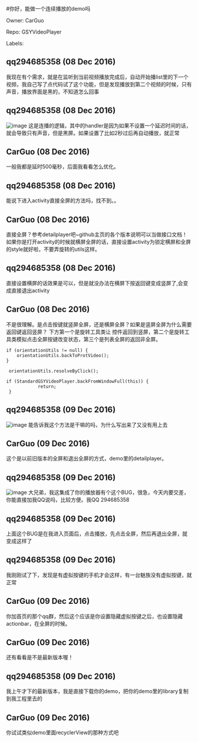 #你好，能做一个连续播放的demo吗

Owner: CarGuo

Repo: GSYVideoPlayer

Labels: 

## qq294685358 (08 Dec 2016)

我现在有个需求，就是在监听到当前视频播放完成后，自动开始播list里的下一个视频，我自己写了点代码试了这个功能，但是发现播放到第二个视频的时候，只有声音，播放界面是黑的，不知道怎么回事

## qq294685358 (08 Dec 2016)

![image](https://cloud.githubusercontent.com/assets/15881412/21007346/7a91da38-bd77-11e6-8748-5e36f66fa044.png)
这是连播的逻辑，其中的handler是因为如果不设置一个延迟时间的话，就会导致只有声音，但是黑屏。如果设置了比如2秒过后再自动播放，就正常

## CarGuo (08 Dec 2016)

一般我都是延时500毫秒，后面我看看怎么优化。

## qq294685358 (08 Dec 2016)

能说下进入activity直接全屏的方法吗，找不到。。

## CarGuo (08 Dec 2016)

直接全屏？参考detailplayer吧~github主页的各个版本说明可以当做接口文档！如果你是打开activity的时候就横屏全屏的话，直接设置activity为锁定横屏和全屏的style就好啦，不要弄旋转的utils这样。

## qq294685358 (08 Dec 2016)

直接设置横屏的话效果是可以，但是就没办法在横屏下按返回键变成竖屏了,会变成直接退出activity

## CarGuo (08 Dec 2016)

不是很理解。是点击按键就竖屏全屏，还是横屏全屏？如果是竖屏全屏为什么需要返回键返回竖屏？
下方第一个是旋转工具类让 控件返回到竖屏，第二个是旋转工具类模拟点击全屏按键改变状态，第三个是列表全屏的返回非全屏。
```
if (orientationUtils != null) {
    orientationUtils.backToProtVideo();
}

 orientationUtils.resolveByClick();

if (StandardGSYVideoPlayer.backFromWindowFull(this)) {
            return;
 }

```

## qq294685358 (09 Dec 2016)

![image](https://cloud.githubusercontent.com/assets/15881412/21036908/473983a6-be04-11e6-9f61-eb2b6d7671cc.png)
能告诉我这个方法是干嘛的吗，为什么写出来了又没有用上去

## CarGuo (09 Dec 2016)

这个是以前旧版本的全屏和退出全屏的方式，demo里的detailplayer。

## qq294685358 (09 Dec 2016)

![image](https://cloud.githubusercontent.com/assets/15881412/21039680/8da74de4-be1a-11e6-894f-7c9b2cf50707.png)
大兄弟，我这集成了你的播放器有个这个BUG，很急，今天内要交差，你能直接加我QQ说吗，比较方便。我QQ 294685358

## qq294685358 (09 Dec 2016)

上面这个BUG是在我进入页面后，点击播放，先点击全屏，然后再退出全屏，就变成这样了

## qq294685358 (09 Dec 2016)

我刚刚试了下，发现是有虚拟按键的手机才会这样，有一台魅族没有虚拟按键，就正常

## CarGuo (09 Dec 2016)

你加首页的那个qq群，然后这个应该是你设置隐藏虚拟按键之后，也设置隐藏actionbar，在全屏的时候。

## CarGuo (09 Dec 2016)

还有看看是不是最新版本喔！

## qq294685358 (09 Dec 2016)

我上午才下的最新版本，我是直接下载你的demo，把你的demo里的library复制到我工程里去的 

## CarGuo (09 Dec 2016)

你试试类似demo里面recyclerView的那种方式吧

